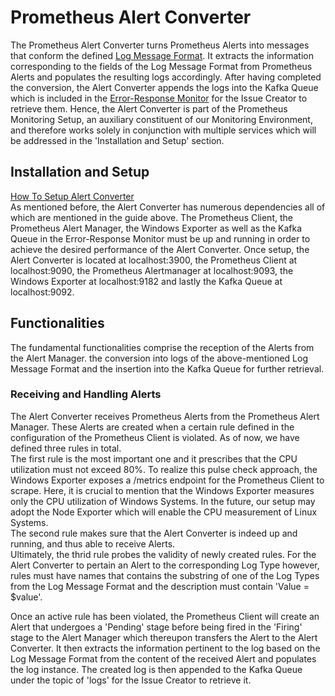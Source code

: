 # Prometheus Alert Converter

The Prometheus Alert Converter turns Prometheus Alerts into messages that conform the defined [Log Message Format](https://github.com/ccims/logging-message-format/blob/dev/src/logging-message-format.ts). It extracts the information corresponding to the fields of the Log Message Format from Prometheus Alerts and populates the resulting logs accordingly. After having completed the conversion, the Alert Converter appends the logs into the Kafka Queue which is included in the [Error-Response Monitor](https://ccims.github.io/overview-and-documentation/error-response-monitor) for the Issue Creator to retrieve them. Hence, the Alert Converter is part of the Prometheus Monitoring Setup, an auxiliary constituent of our Monitoring Environment, and therefore works solely in conjunction with multiple services which will be addressed in the 'Installation and Setup' section.

## Installation and Setup 

[How To Setup Alert Converter](https://github.com/ccims/Prometheus-Alert-Converter/blob/dev/README.md) \
As mentioned before, the Alert Converter has numerous dependencies all of which are mentioned in the guide above. The Prometheus Client, the Prometheus Alert Manager, the Windows Exporter as well as the Kafka Queue in the Error-Response Monitor must be up and running in order to achieve the desired performance of the Alert Converter.
Once setup, the Alert Converter is located at localhost:3900, the Prometheus Client at localhost:9090, the Prometheus Alertmanager at localhost:9093, the Windows Exporter at localhost:9182 and lastly the Kafka Queue at localhost:9092.

## Functionalities

The fundamental functionalities comprise the reception of the Alerts from the Alert Manager. the conversion into logs of the above-mentioned Log Message Format and the insertion into the Kafka Queue for further retrieval. 

### Receiving and Handling Alerts
The Alert Converter receives Prometheus Alerts from the Prometheus Alert Manager. These Alerts are created when a certain rule defined in the configuration of the Prometheus Client is violated. As of now, we have defined three rules in total. \
The first rule is the most important one and it prescribes that the CPU utilization must not exceed 80%. To realize this pulse check approach, the Windows Exporter exposes a /metrics endpoint for the Prometheus Client to scrape. Here, it is crucial to mention that the Windows Exporter measures only the CPU utilization of Windows Systems. In the future, our setup may adopt the Node Exporter which will enable the CPU measurement of Linux Systems. \
The second rule makes sure that the Alert Converter is indeed up and running, and thus able to receive Alerts. \
Ultimately, the thrid rule probes the validity of newly created rules. For the Alert Converter to pertain an Alert to the corresponding Log Type however, rules must have names that contains the substring of one of the Log Types from the Log Message Format and the description must contain 'Value = $value'.

Once an active rule has been violated, the Prometheus Client will create an Alert that undergoes a 'Pending' stage before being fired in the 'Firing' stage to the Alert Manager which thereupon transfers the Alert to the Alert Converter. It then extracts the information pertinent to the log based on the Log Message Format from the content of the received Alert and populates the log instance. The created log is then appended to the Kafka Queue under the topic of 'logs' for the Issue Creator to retrieve it.

